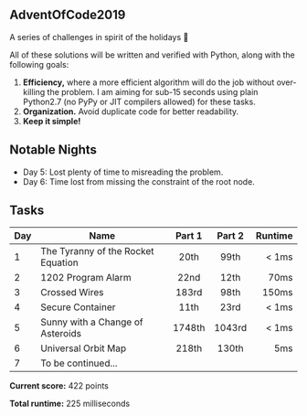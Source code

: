 ## AdventOfCode2019
A series of challenges in spirit of the holidays 🎄

All of these solutions will be written and verified with Python, along with the following goals:
1. __Efficiency,__ where a more efficient algorithm will do the job without over-killing the problem. I am aiming for sub-15 seconds using plain Python2.7 (no PyPy or JIT compilers allowed) for these tasks.
2. __Organization.__ Avoid duplicate code for better readability.
3. __Keep it simple!__

## Notable Nights

- Day 5: Lost plenty of time to misreading the problem.
- Day 6: Time lost from missing the constraint of the root node.

## Tasks

| Day | Name                               | Part 1 | Part 2 | Runtime |
| --- | ---------------------------------- |:------:|:------:| -------:|
| 1   | The Tyranny of the Rocket Equation | 20th   | 99th   | < 1ms   |
| 2   | 1202 Program Alarm                 | 22nd   | 12th   | 70ms    |
| 3   | Crossed Wires                      | 183rd  | 98th   | 150ms   |
| 4   | Secure Container                   | 11th   | 23rd   | < 1ms   |
| 5   | Sunny with a Change of Asteroids   | 1748th | 1043rd | < 1ms   |
| 6   | Universal Orbit Map                | 218th  | 130th  | 5ms     |
| 7   | To be continued...                 |        |        |         |

__Current score:__ 422 points

__Total runtime:__ 225 milliseconds
